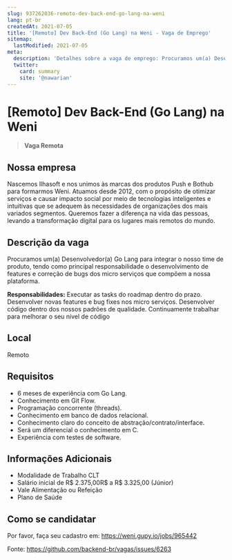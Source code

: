 ```yaml
---
slug: 937262036-remoto-dev-back-end-go-lang-na-weni
lang: pt-br
createdAt: 2021-07-05
title: '[Remoto] Dev Back-End (Go Lang) na Weni - Vaga de Emprego'
sitemap:
  lastModified: 2021-07-05
meta:
  description: 'Detalhes sobre a vaga de emprego: Procuramos um(a) Desenvolvedor(a) Go Lang para integrar o nosso time de produto, tendo como principal responsabilidade o desenvolvimento de features e correção de bugs dos micro serviços que compõem a nossa plataforma. **Responsabilidades:** Executar as tasks do roadmap dentro do prazo. Desenvolver novas features e bug fixes nos micro serviços. Desenvolver código dentro dos nossos padrões de qualidade. Continuamente trabalhar para melhorar o seu nível de código'
  twitter:
    card: summary
    site: '@nawarian'
---
```


# [Remoto] Dev Back-End (Go Lang) na Weni

<!--
==================================================
Caso a vaga for remoto durante a pandemia informar no texto "Remoto durante o covid"
==================================================
-->
<!-- 
==================================================
POR FAVOR, SÓ POSTE SE A VAGA FOR PARA BACK-END!

Não faça distinção de gênero no título da vaga.

Use: "Back-End Developer" ao invés de 
"Desenvolvedor Back-End" \o/

Exemplo: `[São Paulo] Back-End Developer @ NOME DA EMPRESA`
==================================================
-->
<!--
==================================================
Caso a vaga for remoto durante a pandemia deixar a linha abaixo
==================================================
-->
> **Vaga Remota** 

## Nossa empresa

Nascemos Ilhasoft e nos unimos às marcas dos produtos Push e Bothub para formarmos Weni. Atuamos desde 2012, com o propósito de otimizar serviços e causar impacto social por meio de tecnologias inteligentes e intuitivas que se adequem às necessidades de organizações dos mais variados segmentos. Queremos fazer a diferença na vida das pessoas, levando a transformação digital para os lugares mais remotos do mundo.

## Descrição da vaga

Procuramos um(a) Desenvolvedor(a) Go Lang para integrar o nosso time de produto, tendo como principal responsabilidade o desenvolvimento de features e correção de bugs dos micro serviços que compõem a nossa plataforma.

**Responsabilidades:**
Executar as tasks do roadmap dentro do prazo.
Desenvolver novas features e bug fixes nos micro serviços.
Desenvolver código dentro dos nossos padrões de qualidade.
Continuamente trabalhar para melhorar o seu nível de código

## Local

Remoto

## Requisitos

- 6 meses de experiência com Go Lang.
- Conhecimento em Git Flow.
- Programação concorrente (threads).
- Conhecimento em banco de dados relacional.
- Conhecimento claro do conceito de abstração/contrato/interface.
- Será um diferencial o conhecimento em C.
- Experiência com testes de software.

## Informações Adicionais

- Modalidade de Trabalho CLT
- Salário inicial de R$ 2.375,00R$ a R$ 3.325,00 (Júnior)
- Vale Alimentação ou Refeição
- Plano de Saúde

## Como se candidatar

Por favor, faça seu cadastro em: https://weni.gupy.io/jobs/965442


Fonte: https://github.com/backend-br/vagas/issues/6263